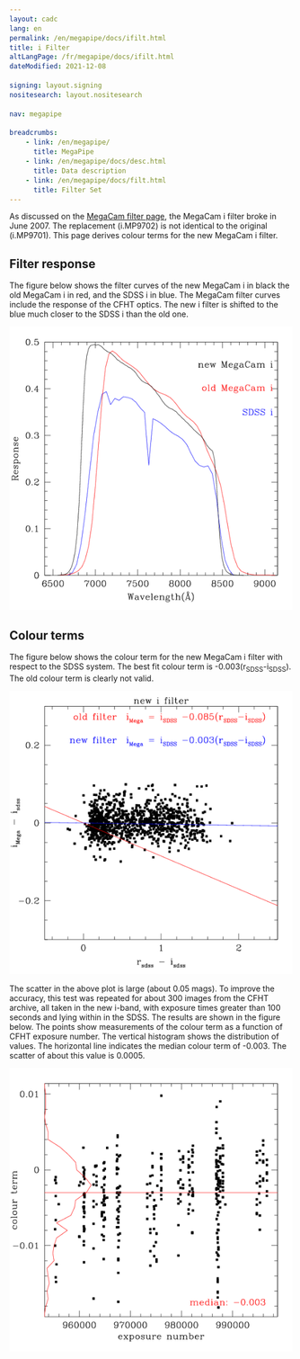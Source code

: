 ```yaml
---
layout: cadc
lang: en
permalink: /en/megapipe/docs/ifilt.html
title: i Filter
altLangPage: /fr/megapipe/docs/ifilt.html
dateModified: 2021-12-08

signing: layout.signing
nositesearch: layout.nositesearch

nav: megapipe

breadcrumbs:
    - link: /en/megapipe/
      title: MegaPipe
    - link: /en/megapipe/docs/desc.html
      title: Data description
    - link: /en/megapipe/docs/filt.html
      title: Filter Set
---
```

  <p>
    As discussed on
    the <a rel="external"  href="https://www.cfht.hawaii.edu/News/MPJun07/">MegaCam
    filter page</a>, the MegaCam i filter broke in June 2007. The
    replacement (i.MP9702) is not identical to the original
    (i.MP9701). This page derives colour terms for the new MegaCam i
    filter.
  </p>
  <h2>Filter response</h2>
  <p>
  The figure below shows the filter curves of
  the new MegaCam i in black
  the old MegaCam i in red,
  and the SDSS i in blue. 
  The MegaCam filter curves include the response of the CFHT optics.
  The new i filter is shifted to the blue much closer to the SDSS i than the old one.
  </p>
  <img class="img-responsive" src="/static/images/megapipe/newicurve_en.gif" alt="Several i filters"/>
  <h2>Colour terms</h2>
  <p>
    The figure below shows the colour term for the new MegaCam i
    filter with respect to the SDSS system. The best fit colour term is
    -0.003(r<sub>SDSS</sub>-i<sub>SDSS</sub>). The old colour term is
    clearly not valid.
  </p>
  <img class="img-responsive" src="/static/images/megapipe/newiex_en.gif" alt="Example of a colour term measurement"/>
  <p>
    The scatter in the above plot is large (about 0.05 mags). To
    improve the accuracy, this test was repeated for about 300 images
    from the CFHT archive, all taken in the new i-band, with exposure
    times greater than 100 seconds and lying within in the SDSS. The
    results are shown in the figure below.  The points show
    measurements of the colour term as a function of CFHT exposure
    number. The vertical histogram shows the distribution of
    values. The horizontal line indicates the median colour term of
    -0.003. The scatter of about this value is 0.0005.

  </p>
  <img class="img-responsive" src="/static/images/megapipe/newi2_en.gif" alt="Multiple colour term measurement"/>
